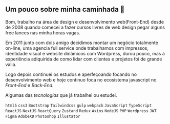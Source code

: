 ## Um pouco sobre minha caminhada  👋

Bom, trabalho na área de design e desenvolvimento web(Front-End) desde de 2008 quando comecei a fazer cursos livres de web design pegar 
alguns free lances nas minha horas vagas. 

Em 2011 junto com dois amigo decidimos montar um negócio totalmente on-line, uma agencia full service onde trabalhamos com impressos, 
identidade visual e website dinâmicos com Wordpress, durou pouco, mas á experiência adiquirida de como lidar com clientes e projetos foi de grande valia. 

Logo depois continuei os estudos e aperfeçoando focando no desenvolvimento web e hoje continuo foca no ecosistema javascript no *Front-End* e *Back-End*.

Algumas das *tecnologias* que já trabalhei ou estudei. 

``html5``  ``css3`` ``Bootstrap`` ``Tailwindcss`` ``gulp`` ``webpack`` ``JavaScript``  ``TypeScript``  ``ReactJS`` ``NextJS``  ``ReactQuery``   ``Zustand``  ``Redux`` ``Axios``  ``NodeJS``  ``PHP``  ``Wordpress`` ``JWT``  ``Figma``  ``AdobeXD``  ``Photoshop``  ``Illustator``
